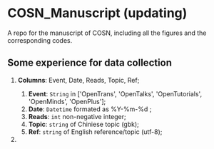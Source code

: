 # COSN_Manuscript (updating)
A repo for the manuscript of COSN, including all the figures and the corresponding codes.

## Some experience for data collection

1. **Columns**: Event, Date, Reads, Topic, Ref;

    1. **Event**: ```String``` in ['OpenTrans', 'OpenTalks', 'OpenTutorials', 'OpenMinds', 'OpenPlus'];
    2. **Date**: ```Datetime``` formated as %Y-%m-%d ;
    3. **Reads**: ```int``` non-negative integer; 
    4. **Topic**: ```string``` of Chiniese topic (gbk);
    5. **Ref**: ```string``` of English reference/topic (utf-8);
2. 
